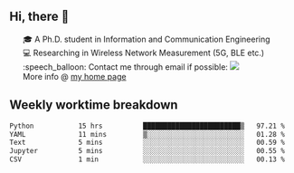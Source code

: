 <h2 > Hi, there 👋 </h3>

<div >
 <ul>
 🎓 A Ph.D. student in Information and Communication Engineering <br>
 💻 Researching in Wireless Network Measurement (5G, BLE etc.)<br>
 :speech_balloon: Contact me through email if possible: <a href="mailto:ethanjia@sjtu.edu.cn"><img src="https://img.shields.io/badge/-ethanjia@sjtu.edu.cn-c14438?style=plastic&logo=Gmail&logoColor=white&link=mailto:mailto:ethanjia@sjtu.edu.cn"></a> <br>
  More info @ <a href="https://haifengjia.github.io">my home page</a>
 </ul>
</div>

<h2 >
Weekly worktime breakdown
</h1>


<!--START_SECTION:waka-->

```txt
Python           15 hrs          ████████████████████████▒   97.21 %
YAML             11 mins         ▒░░░░░░░░░░░░░░░░░░░░░░░░   01.28 %
Text             5 mins          ░░░░░░░░░░░░░░░░░░░░░░░░░   00.59 %
Jupyter          5 mins          ░░░░░░░░░░░░░░░░░░░░░░░░░   00.55 %
CSV              1 min           ░░░░░░░░░░░░░░░░░░░░░░░░░   00.13 %
```

<!--END_SECTION:waka-->



